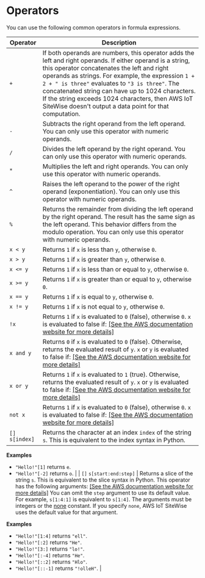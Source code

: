 # Operators<a name="expression-operators"></a>

You can use the following common operators in formula expressions\.


| Operator | Description | 
| --- | --- | 
| `+` |  If both operands are numbers, this operator adds the left and right operands\. If either operand is a string, this operator concatenates the left and right operands as strings\. For example, the expression `1 + 2 + " is three"` evaluates to `"3 is three"`\. The concatenated string can have up to 1024 characters\. If the string exceeds 1024 characters, then AWS IoT SiteWise doesn't output a data point for that computation\.  | 
| `-` |  Subtracts the right operand from the left operand\. <a name="operator-numbers-only"></a>You can only use this operator with numeric operands\.  | 
| `/` |  Divides the left operand by the right operand\. <a name="operator-numbers-only"></a>You can only use this operator with numeric operands\.  | 
| `*` |  Multiplies the left and right operands\. <a name="operator-numbers-only"></a>You can only use this operator with numeric operands\.  | 
| `^` |  Raises the left operand to the power of the right operand \(exponentiation\)\. <a name="operator-numbers-only"></a>You can only use this operator with numeric operands\.  | 
| `%` |  Returns the remainder from dividing the left operand by the right operand\. The result has the same sign as the left operand\. This behavior differs from the modulo operation\. <a name="operator-numbers-only"></a>You can only use this operator with numeric operands\.  | 
|   `x < y`  |  Returns `1` if `x` is less than `y`, otherwise `0`\.  | 
|   `x > y`  |  Returns `1` if `x` is greater than `y`, otherwise `0`\.  | 
|   `x <= y`  |  Returns `1` if `x` is less than or equal to `y`, otherwise `0`\.  | 
|   `x >= y`  |  Returns `1` if `x` is greater than or equal to `y`, otherwise `0`\.  | 
|   `x == y`  |  Returns `1` if `x` is equal to `y`, otherwise `0`\.  | 
|   `x != y`  |  Returns `1` if `x` is not equal to `y`, otherwise `0`\.  | 
|   `!x`  |  Returns `1` if `x` is evaluated to `0` \(false\), otherwise `0`\. `x` is evaluated to false if:  [\[See the AWS documentation website for more details\]](http://docs.aws.amazon.com/iot-sitewise/latest/userguide/expression-operators.html)  | 
|   `x and y`  |  Returns `0` if `x` is evaluated to `0` \(false\)\. Otherwise, returns the evaluated result of `y`\. `x` or `y` is evaluated to false if:  [\[See the AWS documentation website for more details\]](http://docs.aws.amazon.com/iot-sitewise/latest/userguide/expression-operators.html)  | 
|   `x or y`  |  Returns `1` if `x` is evaluated to `1` \(true\)\. Otherwise, returns the evaluated result of `y`\. `x` or `y` is evaluated to false if:  [\[See the AWS documentation website for more details\]](http://docs.aws.amazon.com/iot-sitewise/latest/userguide/expression-operators.html)  | 
|   `not x`  |  Returns `1` if `x` is evaluated to `0` \(false\), otherwise `0`\. `x` is evaluated to false if:  [\[See the AWS documentation website for more details\]](http://docs.aws.amazon.com/iot-sitewise/latest/userguide/expression-operators.html)  | 
|   `[]` `s[index]`  |  Returns the character at an index `index` of the string `s`\. This is equivalent to the index syntax in Python\. 

**Examples**  
+ `"Hello!"[1]` returns `e`\.
+ `"Hello!"[-2]` returns `o`\.  | 
|   `[]` `s[start:end:step]`  |  Returns a slice of the string `s`\. This is equivalent to the slice syntax in Python\. This operator has the following arguments: [\[See the AWS documentation website for more details\]](http://docs.aws.amazon.com/iot-sitewise/latest/userguide/expression-operators.html) You can omit the `step` argument to use its default value\. For example, `s[1:4:1]` is equivalent to `s[1:4]`\. The arguments must be integers or the [none](expression-constants.md#none-definition) constant\. If you specify `none`, AWS IoT SiteWise uses the default value for that argument\. 

**Examples**  
+ `"Hello!"[1:4]` returns `"ell"`\.
+ `"Hello!"[:2]` returns `"He"`\.
+ `"Hello!"[3:]` returns `"lo!"`\.
+ `"Hello!"[:-4]` returns `"He"`\.
+ `"Hello!"[::2]` returns `"Hlo"`\.
+ `"Hello!"[::-1]` returns `"!olleH"`\.  | 